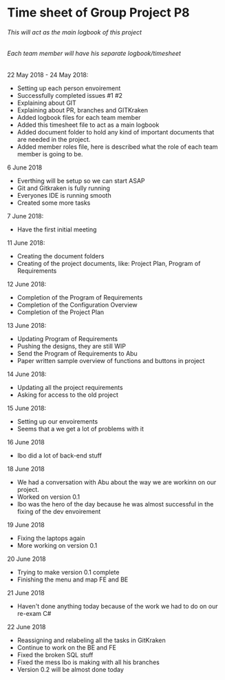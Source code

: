 # Time sheet of Group Project P8
###### This will act as the main logbook of this project
###### Each team member will have his separate logbook/timesheet

22 May 2018 - 24 May 2018:

- Setting up each person envoirement
- Successfully completed issues #1 #2
- Explaining about GIT
- Explaining about PR, branches and GITKraken
- Added logbook files for each team member
- Added this timesheet file to act as a main logbook
- Added document folder to hold any kind of important documents that are needed in the project.
- Added member roles file, here is described what the role of each team member is going to be.

6 June 2018

- Everthing will be setup so we can start ASAP
- Git and Gitkraken is fully running
- Everyones IDE is running smooth
- Created some more tasks

7 June 2018:

- Have the first initial meeting

11 June 2018:

- Creating the document folders
- Creating of the project documents, like: Project Plan, Program of Requirements

12 June 2018:

- Completion of the Program of Requirements
- Completion of the Configuration Overview
- Completion of the Project Plan

13 June 2018:

- Updating Program of Requirements
- Pushing the designs, they are still WIP
- Send the Program of Requirements to Abu
- Paper written sample overview of functions and buttons in project

14 June 2018:

- Updating all the project requirements
- Asking for access to the old project

15 June 2018:

- Setting up our envoirements
- Seems that a we get a lot of problems with it

16 June 2018

- Ibo did a lot of back-end stuff

18 June 2018

- We had a conversation with Abu about the way we are workinn on our project.
- Worked on version 0.1
- Ibo was the hero of the day because he was almost successful in the fixing of the dev envoirement

19 June 2018

- Fixing the laptops again
- More working on version 0.1

20 June 2018

- Trying to make version 0.1 complete
- Finishing the menu and map FE and BE

21 June 2018

- Haven't done anything today because of the work we had to do on our re-exam C#

22 June 2018

- Reassigning and relabeling all the tasks in GitKraken
- Continue to work on the BE and FE
- Fixed the broken SQL stuff
- Fixed the mess Ibo is making with all his branches
- Version 0.2 will be almost done today 